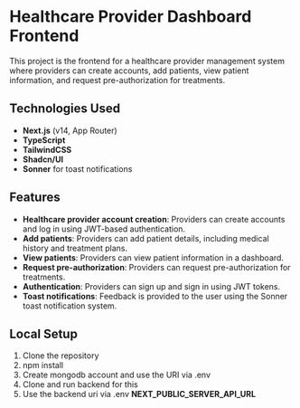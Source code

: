 # Healthcare Provider Dashboard Frontend

This project is the frontend for a healthcare provider management system where providers can create accounts, add patients, view patient information, and request pre-authorization for treatments.

## Technologies Used

- **Next.js** (v14, App Router)
- **TypeScript**
- **TailwindCSS**
- **Shadcn/UI**
- **Sonner** for toast notifications

## Features

- **Healthcare provider account creation**: Providers can create accounts and log in using JWT-based authentication.
- **Add patients**: Providers can add patient details, including medical history and treatment plans.
- **View patients**: Providers can view patient information in a dashboard.
- **Request pre-authorization**: Providers can request pre-authorization for treatments.
- **Authentication**: Providers can sign up and sign in using JWT tokens.
- **Toast notifications**: Feedback is provided to the user using the Sonner toast notification system.

## Local Setup

1. Clone the repository
2. npm install 
3. Create mongodb account and use the URI via .env
4. Clone and run backend for this 
5. Use the backend uri via .env **NEXT_PUBLIC_SERVER_API_URL**
